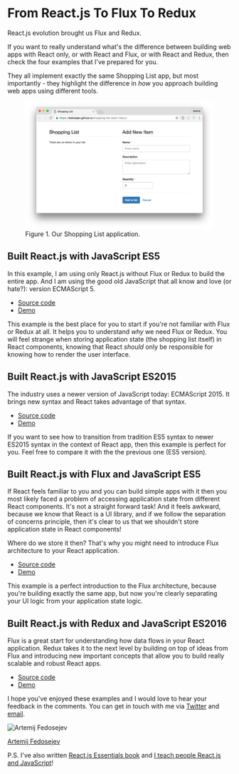 # From React.js To Flux To Redux

React.js evolution brought us Flux and Redux.

If you want to really understand what's the difference between building web apps with React only, or with React and Flux, or with React and Redux, then check the four examples that I've prepared for you.

They all implement exactly the same Shopping List app, but most importantly - they highlight the difference in _how_ you approach building web apps using different tools.

<figure class="figure">
  <a href="https://fedosejev.github.io/shopping-list-react-redux/" target="_blank">
    <img src="./images/app.png" alt="Application screenshot" class="figure-img img-fluid img-rounded" />
  </a>
  <figcaption class="figure-caption">Figure 1. Our Shopping List application.</figcaption>
</figure>

## Built React.js with JavaScript ES5

In this example, I am using only React.js without Flux or Redux to build the entire app. And I am using the good old JavaScript that all know and love (or hate?): version ECMAScript 5.

+ [Source code](https://github.com/fedosejev/shopping-list-react)
+ [Demo](http://fedosejev.github.io/shopping-list-react/)

This example is the best place for you to start if you're not familiar with Flux or Redux at all. It helps you to understand _why_ we need Flux or Redux. You will feel strange when storing application state (the shopping list itself) in React components, knowing that React _should_ only be responsible for knowing how to render the user interface.

## Built React.js with JavaScript ES2015

The industry uses a newer version of JavaScript today: ECMAScript 2015. It brings new syntax and React takes advantage of that syntax.

+ [Source code](https://github.com/fedosejev/shopping-list-react-es2015)
+ [Demo](http://fedosejev.github.io/shopping-list-react-es2015)

If you want to see how to transition from tradition ES5 syntax to newer ES2015 syntax in the context of React app, then this example is perfect for you. Feel free to compare it with the the previous one (ES5 version).

## Built React.js with Flux and JavaScript ES5

If React feels familiar to you and you can build simple apps with it then you most likely faced a problem of accessing application state from different React components. It's not a straight forward task! And it feels awkward, because we know that React is a UI library, and if we follow the separation of concerns principle, then it's clear to us that we shouldn't store application state in React components!

Where do we store it then? That's why you might need to introduce Flux architecture to your React application.

+ [Source code](https://github.com/fedosejev/shopping-list-react-flux)
+ [Demo](http://fedosejev.github.io/shopping-list-react-flux/)

This example is a perfect introduction to the Flux architecture, because you're building exactly the same app, but now you're clearly separating your UI logic from your application state logic.

## Built React.js with Redux and JavaScript ES2016

Flux is a great start for understanding how data flows in your React application. Redux takes it to the next level by building on top of ideas from Flux and introducing new important concepts that allow you to build really scalable and robust React apps.

+ [Source code](https://github.com/fedosejev/shopping-list-react-redux)
+ [Demo](https://fedosejev.github.io/shopping-list-react-redux/)

I hope you've enjoyed these examples and I would love to hear your feedback in the comments. You can get in touch with me via [Twitter](http://twitter.com/artemy) and [email](mailto:artemij@fedosejev.com).

<img src="../__static/images/artemij-fedosejev.jpg" alt="Artemij Fedosejev" class="author-photo clip-shape" />

[Artemij Fedosejev](http://artemij.com)

P.S. I've also written [React.js Essentials book](http://reactessentials.com) and [I teach people React.js and JavaScript](http://progressdots.com)!